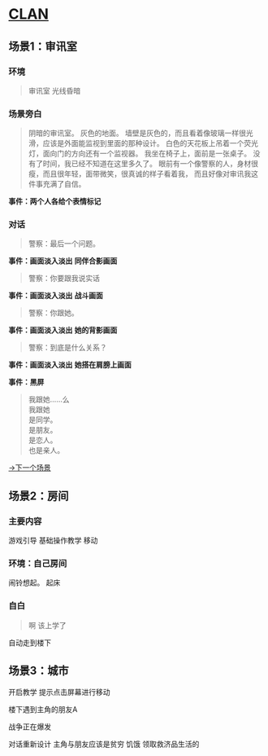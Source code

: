 # [CLAN](https://github.com/WebSkating/clan)
## 场景1：审讯室
### 环境
> 审讯室
> 光线昏暗

### 场景旁白
> 阴暗的审讯室。
灰色的地面。
墙壁是灰色的，而且看着像玻璃一样很光滑，应该是外面能监视到里面的那种设计。
白色的天花板上吊着一个荧光灯，面向门的方向还有一个监视器。
我坐在椅子上，面前是一张桌子。
没有了时间，我已经不知道在这里多久了。
眼前有一个像警察的人，身材很瘦，而且很年轻，面带微笑，很真诚的样子看着我，
而且好像对审讯我这件事充满了自信。

**事件：两个人各给个表情标记**

### 对话
> 警察：最后一个问题。

**事件：画面淡入淡出**
**同伴合影画面**
> 警察：你要跟我说实话

**事件：画面淡入淡出**
**战斗画面**
> 警察：你跟她。

**事件：画面淡入淡出**
**她的背影画面**
> 警察：到底是什么关系？

**事件：画面淡入淡出**
**她搭在肩膀上画面**

**事件：黑屏**
> 我跟她……么<br>
我跟她<br>
> 是同学。<br>
是朋友。<br>
是恋人。<br>
也是亲人。<br>

[->下一个场景]()
## 场景2：房间

### 主要内容
游戏引导
基础操作教学
移动

### 环境：自己房间

闹铃想起。
起床

### 自白
> 啊 该上学了

自动走到楼下

## 场景3：城市
开启教学 提示点击屏幕进行移动

楼下遇到主角的朋友A

战争正在爆发

对话重新设计 主角与朋友应该是贫穷 饥饿 领取救济品生活的
